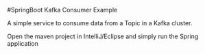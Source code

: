 #SpringBoot Kafka Consumer Example

A simple service to consume data from a Topic in a Kafka cluster.

Open the maven project in IntelliJ/Eclipse and simply run the Spring application 

